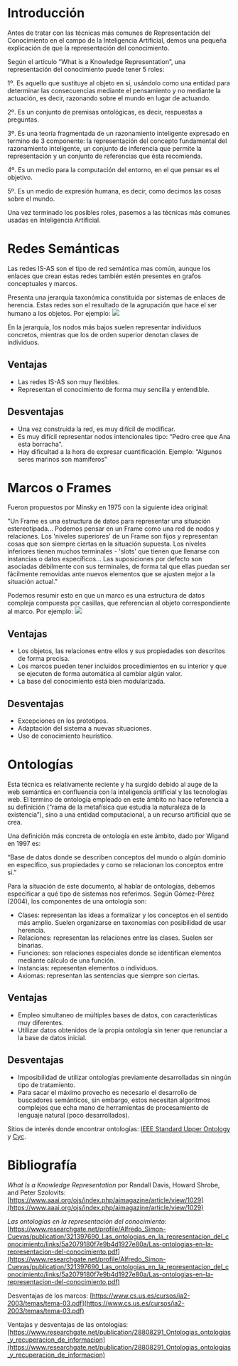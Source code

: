 # Introducción
Antes de tratar con las técnicas más comunes de Representación del Conocimiento en el campo de la Inteligencia Artificial, demos una pequeña explicación de que la representación del conocimiento.

Según el artículo “What is a Knowledge Representation”, una representación del conocimiento puede tener 5 roles:

1º. Es aquello que sustituye al objeto en sí, usándolo como una entidad para determinar las consecuencias mediante el pensamiento y no mediante la actuación, es decir, razonando sobre el mundo en lugar de actuando.

2º. Es un conjunto de premisas ontológicas, es decir, respuestas a preguntas.

3º. Es una teoría fragmentada de un razonamiento inteligente expresado en termino de 3 componente: la representación del concepto fundamental del razonamiento inteligente, un conjunto de inferencia que permite la representación y un conjunto de referencias que ésta recomienda.

4º. Es un medio para la computación del entorno, en el que pensar es el objetivo.

5º. Es un medio de expresión humana, es decir, como decimos las cosas sobre el mundo.

Una vez terminado los posibles roles, pasemos a las técnicas más comunes usadas en Inteligencia Artificial.

# Redes Semánticas

Las redes IS-AS son el tipo de red semántica mas común, aunque los enlaces que crean estas redes también estén presentes en grafos conceptuales y marcos.

Presenta una jerarquía taxonómica constituida por sistemas de enlaces de herencia. Estas redes son el resultado de la agrupación que hace el ser humano a los objetos. Por ejemplo:
![ ](https://lh3.googleusercontent.com/mKB56NuNgGGLIV-fi79-4ySsgHPPo9Y6pbaqOnXxrQcPW1P0NXP2d3cNw2ix1DilsjElzcG95ziS0PG-Viq02aibWrW-_TuWT6-J6wrFXiyLA9F19LeBGWOmIcP9msDssHP_BLj54MWup8riRy0hYFDdEsVh2f9kU8wPURUVS4DZjiR0q25xBmmRo_TPWsbQEslo5K9Te81e94SMi-kL1lLW6Z8oOMmvUu3IcIYjtpE3KNXaEETWs-lPFkR1eJdcPUL46YnnvLhUQumqpZ06p33jt-ENqtnw8HjsGC1GNaLFWbPtxF3d0BGWlka7VSTslOSecg65axUKRblhObo-VQccPhaXlLxLVrNB7zVY7TM440KztBr9yWB8CvXF5oEQjlU6YRBqlAssBsI-9KD3Z8NhyCzapm-sMvmNX-vpBR6vYH4kqiJf0H6pupJ-4mRlTBSXcYsfB9dawO4rRfGcYIhSxDT1s10THBI52cLP_1qPqm_8o2TKFvkI2dNuKnzJhgnEylfaIodslRM7zcHDE7iMwclz_ECs4Js9sHxINMLlgCbw01DR6iq5o0wAsSs1_YqbvxKlq7UekLavhItOfD3nF0laGdeMwrSXpc1lFMVpanz0-j0UlXd7SB6cuhonD7Auz-0x8MSMGpypimTO7vaADEM6uAlIKNWkufvlxQPAjjeMn6d69otMNVcxeQ=w844-h435-no?authuser=0)


En la jerarquía, los nodos más bajos suelen representar individuos concretos, mientras que los de orden superior denotan clases de individuos.

## Ventajas

 - Las redes IS-AS son muy flexibles.
 - Representan el conocimiento de forma muy sencilla y entendible.

## Desventajas

 - Una vez construida la red, es muy difícil de modificar.
 - Es muy difícil representar nodos intencionales tipo: “Pedro cree que Ana esta borracha”.
 - Hay dificultad a la hora de expresar cuantificación. Ejemplo: “Algunos seres marinos son mamíferos”

# Marcos o Frames

Fueron propuestos por Minsky en 1975 con la siguiente idea original:

"Un Frame es una estructura de datos para representar una situación estereotipada... Podemos pensar en un Frame como una red de nodos y relaciones. Los 'niveles superiores' de un Frame son fijos y representan cosas que son siempre ciertas en la situación supuesta. Los niveles inferiores tienen muchos terminales - 'slots' que tienen que llenarse con instancias o datos específicos... Las suposiciones por defecto son asociadas débilmente con sus terminales, de forma tal que ellas puedan ser fácilmente removidas ante nuevos elementos que se ajusten mejor a la situación actual."

Podemos resumir esto en que un marco es una estructura de datos compleja compuesta por casillas, que referencian al objeto correspondiente al marco. Por ejemplo:
![ ](https://photos.app.goo.gl/CY76EWk7jSNiVsff9)

## Ventajas

 - Los objetos, las relaciones entre ellos y sus propiedades son descritos de forma precisa.
 - Los marcos pueden tener incluidos procedimientos en su interior y que se ejecuten de forma automática al cambiar algún valor.
 - La base del conocimiento está bien modularizada.

## Desventajas

 - Excepciones en los prototipos.
 - Adaptación del sistema a nuevas situaciones.
 - Uso de conocimiento heurístico.

# Ontologías

Esta técnica es relativamente reciente y ha surgido debido al auge de la web semántica en confluencia con la inteligencia artificial y las tecnologías web.  El termino de ontología empleado en este ámbito no hace referencia a su definición (“rama de la metafísica que estudia la naturaleza de la existencia”), sino a una entidad computacional, a un recurso artificial que se crea.

Una definición más concreta de ontología en este ámbito, dado por Wigand en 1997 es:

“Base de datos donde se describen conceptos del mundo o algún dominio en específico, sus propiedades y como se relacionan los conceptos entre sí.”

Para la situación de este documento, al hablar de ontologías, debemos especificar a qué tipo de sistemas nos referimos. Según Gómez-Pérez (2004), los componentes de una ontología son:

 - Clases: representan las ideas a formalizar y los conceptos en el sentido más amplio. Suelen organizarse en taxonomías con posibilidad de usar herencia.
 - Relaciones: representan las relaciones entre las clases. Suelen ser binarias.
 - Funciones: son relaciones especiales donde se identifican elementos mediante cálculo de una función.
 - Instancias: representan elementos o individuos.
 - Axiomas: representan las sentencias que siempre son ciertas.

## Ventajas

 - Empleo simultaneo de múltiples bases de datos, con características muy diferentes.
 - Utilizar datos obtenidos de la propia ontología sin tener que renunciar a la base de datos inicial.

## Desventajas

 - Imposibilidad de utilizar ontologías previamente desarrolladas sin ningún tipo de tratamiento.
 - Para sacar el máximo provecho es necesario el desarrollo de buscadores semánticos, sin embargo, estos necesitan algoritmos complejos que echa mano de herramientas de procesamiento de lenguaje natural (poco desarrollados).

Sitios de interés donde encontrar ontologías: [IEEE Standard Upper Ontology](http://grouper.ieee.org/groups/) y [Cyc](https://www.cyc.com/).

# Bibliografía

_What Is a Knowledge Representation_ por Randall Davis, Howard Shrobe, and Peter Szolovits: [https://www.aaai.org/ojs/index.php/aimagazine/article/view/1029](https://www.aaai.org/ojs/index.php/aimagazine/article/view/1029)

_Las ontologías en la representación del conocimiento_: [https://www.researchgate.net/profile/Alfredo_Simon-Cuevas/publication/321397690_Las_ontologias_en_la_representacion_del_conocimiento/links/5a2079180f7e9b4d1927e80a/Las-ontologias-en-la-representacion-del-conocimiento.pdf](https://www.researchgate.net/profile/Alfredo_Simon-Cuevas/publication/321397690_Las_ontologias_en_la_representacion_del_conocimiento/links/5a2079180f7e9b4d1927e80a/Las-ontologias-en-la-representacion-del-conocimiento.pdf)

Desventajas de los marcos: [https://www.cs.us.es/cursos/ia2-2003/temas/tema-03.pdf](https://www.cs.us.es/cursos/ia2-2003/temas/tema-03.pdf)

Ventajas y desventajas de las ontologías: [https://www.researchgate.net/publication/28808291_Ontologias_ontologias_y_recuperacion_de_informacion](https://www.researchgate.net/publication/28808291_Ontologias_ontologias_y_recuperacion_de_informacion)
